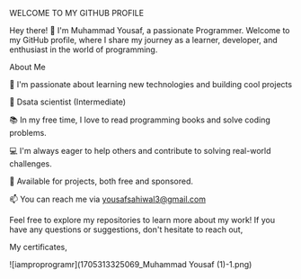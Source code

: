 WELCOME TO MY GITHUB PROFILE

Hey there! 👋 I'm Muhammad Yousaf, a passionate Programmer. Welcome to my GitHub profile, where I share my journey as a learner, developer, and enthusiast in the world of programming.

About Me

🌱 I'm passionate about learning new technologies and building cool projects

🔬 Dsata scientist (Intermediate)

📚 In my free time, I love to read programming books and solve coding problems.

💻 I'm always eager to help others and contribute to solving real-world challenges.

💼 Available for projects, both free and sponsored.

📫 You can reach me via yousafsahiwal3@gmail.com


Feel free to explore my repositories to learn more about my work! If you have any questions or suggestions, don't hesitate to reach out,

My certificates,

![iamproprogramr](1705313325069_Muhammad Yousaf (1)-1.png)
<!---
iamproprogramr/iamproprogramr is a ✨ special ✨ repository because its `README.md` (this file) appears on your GitHub profile.
You can click the Preview link to take a look at your changes.
--->
